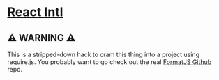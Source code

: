 [React Intl][]
==============

## :warning: WARNING :warning:

This is a stripped-down hack to cram this thing into a project using require.js. You probably want to go check out the real [FormatJS Github][] repo.

[React Intl]: http://formatjs.io/react/
[FormatJS GitHub]: http://formatjs.io/github/
